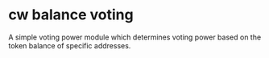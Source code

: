 # cw balance voting

A simple voting power module which determines voting power based on
the token balance of specific addresses.
